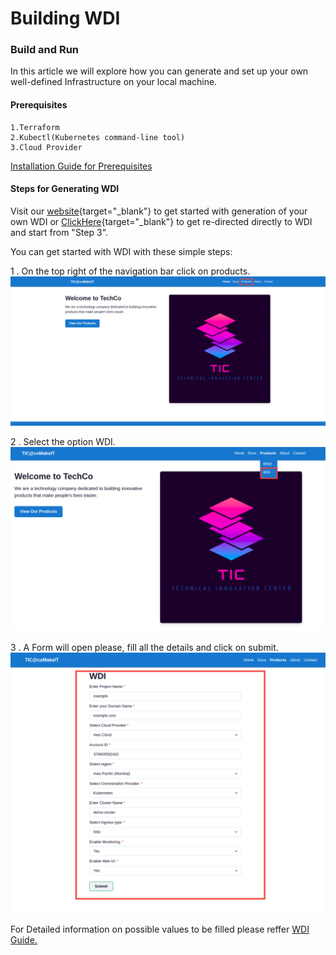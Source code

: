 # Building WDI

### Build and Run

In this article we will explore how you can generate and set up your own well-defined Infrastructure on your local machine.

#### Prerequisites
    1.Terraform
    2.Kubectl(Kubernetes command-line tool) 
    3.Cloud Provider
    
[Installation Guide for Prerequisites](https://comakeit-tic.github.io/Documentation/WDI/2Prerequisites/)


#### Steps for Generating WDI

Visit our [website](http://wda-ui.s3-website.ap-south-1.amazonaws.com){target="_blank"} to get started with generation of your own WDI or [ClickHere](http://wda-ui.s3-website.ap-south-1.amazonaws.com/wdi){target="_blank"} to get re-directed directly to WDI and start from "Step 3".

You can get started with WDI with these simple steps:

1 . On the top right of the navigation bar click on products.
<a href="/Images/wda1.png" target="_blank"><img src="/Images/wda1.png" alt="Image"></a>

2 . Select the option WDI.
<a href="/Images/wdi1.png" target="_blank"><img src="/Images/wdi1.png" alt="Image"></a>

3 . A Form will open please, fill all the details and click on submit.
<a href="/Images/wdi2.png" target="_blank"><img src="/Images/wdi2.png" alt="Image"></a>

For Detailed information on possible values to be filled please reffer [WDI Guide.](https://comakeit-tic.github.io/Documentation/WDI/1WDI/)

